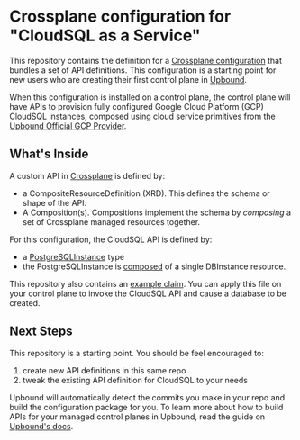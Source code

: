 # Crossplane configuration for "CloudSQL as a Service"

This repository contains the definition for a [Crossplane configuration](https://docs.crossplane.io/v1.11/concepts/packages/#configuration-packages) that bundles a set of API definitions. This configuration is a starting point for new users who are creating their first control plane in [Upbound](https://cloud.upbound.io).

When this configuration is installed on a control plane, the control plane will have APIs to provision fully configured Google Cloud Platform (GCP) CloudSQL instances, composed using cloud service primitives from the [Upbound Official GCP Provider](https://marketplace.upbound.io/providers/upbound/provider-gcp).

## What's Inside

A custom API in [Crossplane](https://docs.crossplane.io/v1.11/getting-started/introduction/) is defined by:

- a CompositeResourceDefinition (XRD). This defines the schema or shape of the API.
- A Composition(s). Compositions implement the schema by _composing_ a set of Crossplane managed resources together.

For this configuration, the CloudSQL API is defined by:

- a [PostgreSQLInstance](/apis/definition.yaml) type
- the PostgreSQLInstance is [composed](/apis/composition.yaml) of a single DBInstance resource.

This repository also contains an [example claim](/.up/examples/postgresql.yaml). You can apply this file on your control plane to invoke the CloudSQL API and cause a database to be created.

## Next Steps

This repository is a starting point. You should be feel encouraged to:

1) create new API definitions in this same repo
2) tweak the existing API definition for CloudSQL to your needs

Upbound will automatically detect the commits you make in your repo and build the configuration package for you. To learn more about how to build APIs for your managed control planes in Upbound, read the guide on [Upbound's docs](https://docs.upbound.io).
